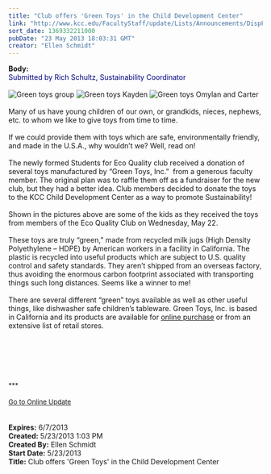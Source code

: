 ```yaml
---
title: "Club offers 'Green Toys' in the Child Development Center"
link: "http://www.kcc.edu/FacultyStaff/update/Lists/Announcements/DispForm.aspx?ID=1124"
sort_date: 1369332211000
pubDate: "23 May 2013 18:03:31 GMT"
creator: "Ellen Schmidt"
---
```


<div><b>Body:</b> <div class="ExternalClass6302B4C9013D4A339DB97A49F8CEEBAB">
<div><font color="#000080">Submitted by Rich Schultz, Sustainability Coordinator<br /></font></div>
<div> </div>
<div><img alt="Green toys group" src="/SiteCollectionImages/greentopysgroup.JPG" /> <img alt="Green toys Kayden" src="/SiteCollectionImages/greentoysKayden.jpg" /> <img alt="Green toys Omylan and Carter" src="/SiteCollectionImages/GreentoysOmylanandCarter.JPG" /></div>
<div> </div>
<div>Many of us have young children of our own, or grandkids, nieces, nephews, etc. to whom we like to give toys from time to time. </div>
<div> </div>
<div>If we could provide them with toys which are safe, environmentally friendly, and made in the U.S.A., why wouldn’t we? Well, read on!</div>
<div><br />The newly formed Students for Eco Quality club received a donation of several toys manufactured by “Green Toys, Inc.”  from a generous faculty member. The original plan was to raffle them off as a fundraiser for the new club, but they had a better idea. Club members decided to donate the toys to the KCC Child Development Center as a way to promote Sustainability!</div>
<div> </div>
<div>Shown in the pictures above are some of the kids as they received the toys from members of the Eco Quality Club on Wednesday, May 22. </div>
<div><br />These toys are truly “green,” made from recycled milk jugs (High Density Polyethylene – HDPE) by American workers in a facility in California. The plastic is recycled into useful products which are subject to U.S. quality control and safety standards. They aren’t shipped from an overseas factory, thus avoiding the enormous carbon footprint associated with transporting things such long distances. Seems like a winner to me! </div>
<div> </div>
<div>There are several different “green” toys available as well as other useful things, like dishwasher safe children’s tableware. Green Toys, Inc. is based in California and its products are available for <a href="http://www.greentoys.com/">online purchase</a> or from an extensive list of retail stores.</div>
<div><br /> </div>
<div>
<div> </div>
<div><br />
<div> </div>
<div>
<div>
<div> </div>
<div><font size="2">***</font></div>
<div><font size="2"></font> </div>
<div><font size="2"><a href="/FacultyStaff/update/Pages/dailyupdate.aspx">Go to Online Update</a></font></div>
<div><font size="2"></font> </div></div></div></div></div>
<div> </div></div></div>
<div><b>Expires:</b> 6/7/2013</div>
<div><b>Created:</b> 5/23/2013 1:03 PM</div>
<div><b>Created By:</b> Ellen Schmidt</div>
<div><b>Start Date:</b> 5/23/2013</div>
<div><b>Title:</b> Club offers &#39;Green Toys&#39; in the Child Development Center</div>
